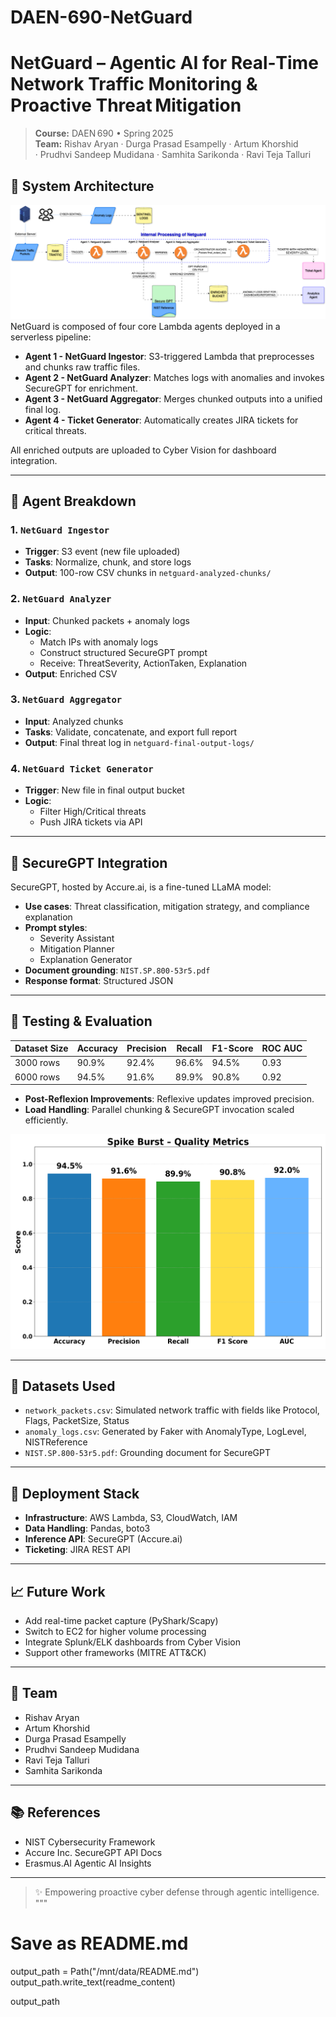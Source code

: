 # DAEN-690-NetGuard
# NetGuard – Agentic AI for Real‑Time Network Traffic Monitoring & Proactive Threat Mitigation
> **Course:** DAEN 690 • Spring 2025  
> **Team:** Rishav Aryan · Durga Prasad Esampelly · Artum Khorshid · Prudhvi Sandeep Mudidana · Samhita Sarikonda · Ravi Teja Talluri

## 🧩 System Architecture
![System Architecture](Resources/diagrams/Architecture.png)
NetGuard is composed of four core Lambda agents deployed in a serverless pipeline:

- **Agent 1 - NetGuard Ingestor**: S3-triggered Lambda that preprocesses and chunks raw traffic files.
- **Agent 2 - NetGuard Analyzer**: Matches logs with anomalies and invokes SecureGPT for enrichment.
- **Agent 3 - NetGuard Aggregator**: Merges chunked outputs into a unified final log.
- **Agent 4 - Ticket Generator**: Automatically creates JIRA tickets for critical threats.

All enriched outputs are uploaded to Cyber Vision for dashboard integration.

---

## 🤖 Agent Breakdown

### 1. `NetGuard Ingestor`
- **Trigger**: S3 event (new file uploaded)
- **Tasks**: Normalize, chunk, and store logs
- **Output**: 100-row CSV chunks in `netguard-analyzed-chunks/`

### 2. `NetGuard Analyzer`
- **Input**: Chunked packets + anomaly logs
- **Logic**:
  - Match IPs with anomaly logs
  - Construct structured SecureGPT prompt
  - Receive: ThreatSeverity, ActionTaken, Explanation
- **Output**: Enriched CSV

### 3. `NetGuard Aggregator`
- **Input**: Analyzed chunks
- **Tasks**: Validate, concatenate, and export full report
- **Output**: Final threat log in `netguard-final-output-logs/`

### 4. `NetGuard Ticket Generator`
- **Trigger**: New file in final output bucket
- **Logic**:
  - Filter High/Critical threats
  - Push JIRA tickets via API

---

## 🔐 SecureGPT Integration
SecureGPT, hosted by Accure.ai, is a fine-tuned LLaMA model:
- **Use cases**: Threat classification, mitigation strategy, and compliance explanation
- **Prompt styles**:
  - Severity Assistant
  - Mitigation Planner
  - Explanation Generator
- **Document grounding**: `NIST.SP.800-53r5.pdf`
- **Response format**: Structured JSON

---

## 🧪 Testing & Evaluation
| Dataset Size | Accuracy | Precision | Recall | F1-Score | ROC AUC |
|--------------|----------|-----------|--------|----------|---------|
| 3000 rows    | 90.9%    | 92.4%     | 96.6%  | 94.5%    | 0.93    |
| 6000 rows    | 94.5%    | 91.6%     | 89.9%  | 90.8%    | 0.92    |

- **Post-Reflexion Improvements**: Reflexive updates improved precision.
- **Load Handling**: Parallel chunking & SecureGPT invocation scaled efficiently.

![Accuracy vs F1](Results/Quality_matrix_with_reflection.png)

---

## 🧪 Datasets Used
- `network_packets.csv`: Simulated network traffic with fields like Protocol, Flags, PacketSize, Status
- `anomaly_logs.csv`: Generated by Faker with AnomalyType, LogLevel, NISTReference
- `NIST.SP.800-53r5.pdf`: Grounding document for SecureGPT

---

## 🚀 Deployment Stack
- **Infrastructure**: AWS Lambda, S3, CloudWatch, IAM
- **Data Handling**: Pandas, boto3
- **Inference API**: SecureGPT (Accure.ai)
- **Ticketing**: JIRA REST API

---

## 📈 Future Work
- Add real-time packet capture (PyShark/Scapy)
- Switch to EC2 for higher volume processing
- Integrate Splunk/ELK dashboards from Cyber Vision
- Support other frameworks (MITRE ATT&CK)

---

## 🧠 Team
- Rishav Aryan
- Artum Khorshid
- Durga Prasad Esampelly
- Prudhvi Sandeep Mudidana
- Ravi Teja Talluri
- Samhita Sarikonda

---

## 📚 References
- NIST Cybersecurity Framework  
- Accure Inc. SecureGPT API Docs  
- Erasmus.AI Agentic AI Insights

---

> ✨ Empowering proactive cyber defense through agentic intelligence.
"""

# Save as README.md
output_path = Path("/mnt/data/README.md")
output_path.write_text(readme_content)

output_path


